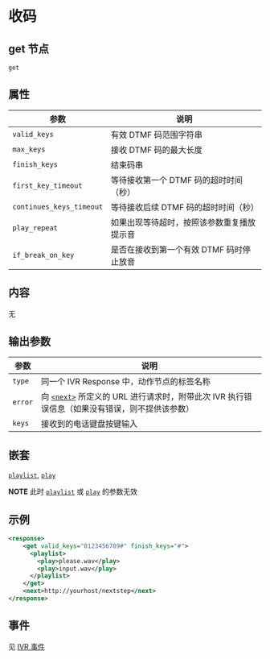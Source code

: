 # 收码
<!-- toc -->

## get 节点

```
get
```

## 属性

| 参数                  | 说明                                      |
| --------------------- |  ---------------------------------------- |
| `valid_keys`          | 有效 DTMF 码范围字符串                   |
| `max_keys`            | 接收 DTMF 码的最大长度                          |
| `finish_keys`         | 结束码串                  |
| `first_key_timeout`   | 等待接收第一个 DTMF 码的超时时间（秒）                         |
| `continues_keys_timeout`          | 等待接收后续 DTMF 码的超时时间（秒）                  |
| `play_repeat`         | 如果出现等待超时，按照该参数重复播放提示音                   |
| `if_break_on_key`     | 是否在接收到第一个有效 DTMF 码时停止放音                          |

## 内容
无

## 输出参数
参数            | 说明                   
--------------- | -----------------------
`type`          | 同一个 IVR Response 中，动作节点的标签名称
`error`         | 向 [`<next>`](./next.md) 所定义的 URL 进行请求时，附带此次 IVR 执行错误信息（如果没有错误，则不提供该参数）
`keys`          | 接收到的电话键盘按键输入

## 嵌套
[`playlist`](play.md), [`play`](play.md)

**NOTE** 此时 [`playlist`](play.md) 或 [`play`](play.md) 的参数无效

## 示例

```xml
<response>
    <get valid_keys="0123456789#" finish_keys="#">
      <playlist>
        <play>please.wav</play>
        <play>input.wav</play>
      </playlist>
    </get>
    <next>http://yourhost/nextstep</next>
</response>
```


## 事件
见 [IVR 事件](../evt/ivr/index.md)
